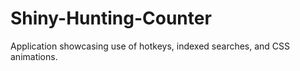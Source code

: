 # Shiny-Hunting-Counter

Application showcasing use of hotkeys, indexed searches, and CSS animations.
